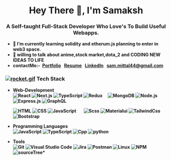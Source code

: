 
<h1 align="center">Hey There 👋, I'm Samaksh </h1>
<h3 align="center"> A <strong> Self-taught Full-Stack Developer <strong/> Who Love's To Build Useful Webapps.</h3>

- 🌱 I’m currently learning solidity and etherum.js planning to enter in web3 space.
- 💬 willing to talk about <strong> anime,stock market,dota_2 </strong> and <strong> CODING NEW IDEAS TO LIFE </strong>
     <br>
- contactMe:-&nbsp;
     <a href="https://sammittal.netlify.app/" target="_blank" >Portfolio</a> &nbsp;
     <a href="https://drive.google.com/drive/u/1/folders/10F-fnNIVhACOk1b2x-y4dIO7bj56pqpU" target="_blank" >Resume</a> &nbsp;
     [LinkedIn](https://www.linkedin.com/in/samaksh-mittal-967447168/) &nbsp;
     sam.mittal44@gmail.com
     
### [![rocket.gif](https://s4.gifyu.com/images/rocket.gif)](https://gifyu.com/image/ZySM) Tech Stack
     
- Web-Development &nbsp;    
  ![React](https://img.shields.io/badge/-React-333333?style=flat&logo=react&logoColor=blue)
  ![Next.js](https://img.shields.io/badge/-Next.js-333333?style=flat&logo=next.js)
  ![TypeScript](https://img.shields.io/badge/-TypeScript-333333?style=flat&logo=typescript)
  ![Redux](https://img.shields.io/badge/-Redux-333333?style=flat&logo=redux&logoColor=purple) &nbsp; &nbsp; 
  ![MongoDB](https://img.shields.io/badge/-MongoDB-333333?style=flat&logo=mongodb)
  ![Node.js](https://img.shields.io/badge/-Node.js-333333?style=flat&logo=node.js&logoColor=#3C873A)
  ![Express.js](https://img.shields.io/badge/-Express.js-333333?style=flat&logo=express&logoColor=yellow)
  ![GraphQL](https://img.shields.io/badge/-GraphQL-333333?style=flat&logo=graphql&logoColor=purple)
     <br>
     
  ![HTML](https://img.shields.io/badge/-HTML-333333?style=centerme&logo=HTML5)
  ![CSS](https://img.shields.io/badge/-CSS-333333?style=flat&logo=CSS3&logoColor=1572B6)
  ![JavaScript](https://img.shields.io/badge/-JavaScript-333333?style=flat&logo=javascript) &nbsp; &nbsp; &nbsp; 
  ![Scss](https://img.shields.io/badge/-SCSS-333333?style=flat&logo=sass)
  ![Materialui](https://img.shields.io/badge/-Material%20UI-333333?style=flat&logo=mui&logoColor=blue)
  ![TailwindCss](https://img.shields.io/badge/-TailwindCss-333333?style=flat&logo=tailwindcss)
  ![Bootstrap](https://img.shields.io/badge/-Bootstrap-333333?style=flat&logo=bootstrap&logoColor=563D7C)
  
  
     
- Programming Languages <br>
  ![JavaScript](https://img.shields.io/badge/-JavaScript-333333?style=flat&logo=javascript)
  ![TypeScript](https://img.shields.io/badge/-TypeScript-333333?style=flat&logo=typescript)
  ![Cpp](https://img.shields.io/badge/-C++-333333.svg?style=flat&logo=c%2B%2B&logoColor=yellow)
  ![python](https://img.shields.io/badge/-python-333333?style=flat&logo=python&logoColor=blue)
- Tools <br>
  ![Git](https://img.shields.io/badge/-Git-333333?style=flat&logo=git)
  ![Visual Studio Code](https://img.shields.io/badge/-VSCode-333333?style=flat&logo=visual-studio-code&logoColor=007ACC)
  ![Jira](https://img.shields.io/badge/-Jira-333333?style=flat&logo=jira)
  ![Postman](https://img.shields.io/badge/-Postman-333333?style=flat&logo=postman&logoColor=orange)
  ![Linux](https://img.shields.io/badge/-Linux-333333?style=flat&logo=linux&logoColor=black)
  ![NPM](https://img.shields.io/badge/-NPM-333333?style=flat&logo=npm&logoColor=black)
  ![sourceTree*](https://img.shields.io/badge/-sourceTree-333333?style=flat&logo=sourcetree)
     
<!-- ### 🏆&nbsp;My Stats
<p align="left">
<a href="https://github.com/mittalsam20">
  <img height="180em" src="https://github-readme-stats.vercel.app/api?username=mittalsam20&show_icons=true&theme=algolia&include_all_commits=true&count_private=true" />
</a> -->
